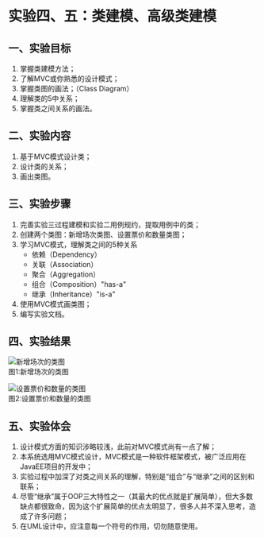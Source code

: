# 实验四、五：类建模、高级类建模

## 一、实验目标

1. 掌握类建模方法；
2. 了解MVC或你熟悉的设计模式；
3. 掌握类图的画法；（Class Diagram）
4. 理解类的5中关系；
5. 掌握类之间关系的画法。

## 二、实验内容  

1. 基于MVC模式设计类；
2. 设计类的关系；
3. 画出类图。

## 三、实验步骤  

1. 完善实验三过程建模和实验二用例规约，提取用例中的类；
2. 创建两个类图：新增场次类图、设置票价和数量类图；
3. 学习MVC模式，理解类之间的5种关系
   - 依赖（Dependency）
   - 关联（Association）
   - 聚合（Aggregation）
   - 组合（Composition）"has-a"
   - 继承（Inheritance）"is-a"
4. 使用MVC模式画类图；
5. 编写实验文档。

## 四、实验结果  

![新增场次的类图](https://github.com/stop-imagine/uml-modeling-2020/blob/master/students/1714080902325/Lab45_ClassDiagram1.jpg)  
图1:新增场次的类图

![设置票价和数量的类图](https://github.com/stop-imagine/uml-modeling-2020/blob/master/students/1714080902325/Lab45_ClassDiagram2.jpg)  
图2:设置票价和数量的类图

## 五、实验体会

1. 设计模式方面的知识涉略较浅，此前对MVC模式尚有一点了解；
2. 本系统选用MVC模式设计，MVC模式是一种软件框架模式，被广泛应用在JavaEE项目的开发中；
3. 实验过程中加深了对类之间关系的理解，特别是“组合”与“继承”之间的区别和联系；
4. 尽管“继承”属于OOP三大特性之一（其最大的优点就是扩展简单），但大多数缺点都很致命，因为这个扩展简单的优点太明显了，很多人并不深入思考，造成了许多问题；
5. 在UML设计中，应注意每一个符号的作用，切勿随意使用。
